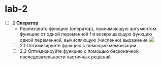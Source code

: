 # lab-2

- [ ] 2 **Оператор**
	-  Реализовать функцию (оператор), принимающую аргументом функцию от одной переменной f и возвращающую функцию одной переменной, вычисляющую (численно) выражение **![](https://lh7-rt.googleusercontent.com/docsz/AD_4nXeQeoke3_ONP5ofscgW6IrlyyhmaH9vVnlPJi_aedCHVFoVOzH1yx-oaPQ6QJCkLg_2eQLfhKaZysPP1yRTVZ4vKiUTwcKEC2hC8_tNQKj8FcjuCIY7WG8go0Mh9MSjnX4fsIWKVQMGXoOriPCPTtu8Ou2n?key=MOzn1_bKZhqJBtZnSjyAyg)**
	- [ ] 2.1 Оптимизируйте функцию с помощью мемоизации
	- [ ] 2.2 Оптимизируйте функцию с помощью бесконечной последовательности частичных решений